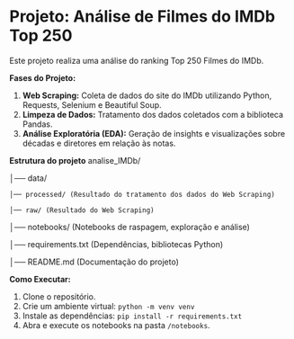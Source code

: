 # Projeto: Análise de Filmes do IMDb Top 250

Este projeto realiza uma análise do ranking Top 250 Filmes do IMDb.

**Fases do Projeto:**
1.  **Web Scraping:** Coleta de dados do site do IMDb utilizando Python, Requests, Selenium e Beautiful Soup.
2.  **Limpeza de Dados:** Tratamento dos dados coletados com a biblioteca Pandas.
3.  **Análise Exploratória (EDA):** Geração de insights e visualizações sobre décadas e diretores em relação às notas.

**Estrutura do projeto**
analise_IMDb/

│── data/

    │── processed/ (Resultado do tratamento dos dados do Web Scraping)

    │── raw/ (Resultado do Web Scraping)

│── notebooks/ (Notebooks de raspagem, exploração e análise)

│── requirements.txt (Dependências, bibliotecas Python)

│── README.md (Documentação do projeto)

**Como Executar:**
1. Clone o repositório.
2. Crie um ambiente virtual: `python -m venv venv`
3. Instale as dependências: `pip install -r requirements.txt`
4. Abra e execute os notebooks na pasta `/notebooks`.